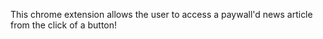 This chrome extension allows the user to access a paywall'd news article from the click of a button!